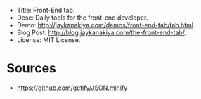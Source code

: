 - Title: Front-End tab.
- Desc: Daily tools for the front-end developer.
- Demo: http://jaykanakiya.com/demos/front-end-tab/tab.html.
- Blog Post: http://blog.jaykanakiya.com/the-front-end-tab/.
- License: MIT License.

# Sources

- https://github.com/getify/JSON.minify
